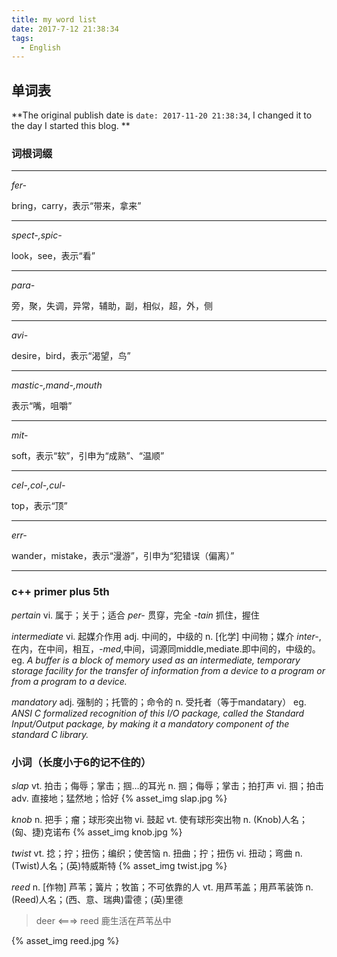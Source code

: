 ```yaml
---
title: my word list
date: 2017-7-12 21:38:34
tags:
  - English
---
```


## 单词表

**The original publish date is `date: 2017-11-20 21:38:34`, I changed it to the day I started this blog. **

### 词根词缀

---

*fer-*

bring，carry，表示“带来，拿来”

---

*spect-,spic-*

look，see，表示“看”

---

*para-*

旁，聚，失调，异常，辅助，副，相似，超，外，侧

---

*avi-*

desire，bird，表示“渴望，鸟”

---

*mastic-,mand-,mouth*

表示“嘴，咀嚼”

---

*mit-*

soft，表示“软”，引申为“成熟”、“温顺”

---

*cel-,col-,cul-*

top，表示“顶”

---

*err-*

wander，mistake，表示“漫游”，引申为“犯错误（偏离）”

---



### c++ primer plus 5th

*pertain*
vi. 属于；关于；适合
*per-* 贯穿，完全	*-tain* 抓住，握住

*intermediate* 
vi. 起媒介作用
adj. 中间的，中级的
n. [化学] 中间物；媒介
*inter-*,在内，在中间，相互，*-med*,中间，词源同middle,mediate.即中间的，中级的。
eg. *A buffer is a block of memory used as an intermediate, temporary storage facility for the transfer of information from a device to a program or from a program to a device.*

*mandatory*
adj. 强制的；托管的；命令的
n. 受托者（等于mandatary）
eg. *ANSI C formalized recognition of this I/O package, called the Standard Input/Output package, by making it a mandatory component of the standard C library.*

### 小词（长度小于6的记不住的）

*slap*
vt. 拍击；侮辱；掌击；掴…的耳光
n. 掴；侮辱；掌击；拍打声
vi. 掴；拍击
adv. 直接地；猛然地；恰好
 {% asset_img slap.jpg %}

*knob*
n. 把手；瘤；球形突出物
vi. 鼓起
vt. 使有球形突出物
n. (Knob)人名；(匈、捷)克诺布
{% asset_img knob.jpg  %}

*twist*
vt. 捻；拧；扭伤；编织；使苦恼
n. 扭曲；拧；扭伤
vi. 扭动；弯曲
n. (Twist)人名；(英)特威斯特
{% asset_img twist.jpg %}

*reed*
n. [作物] 芦苇；簧片；牧笛；不可依靠的人
vt. 用芦苇盖；用芦苇装饰
n. (Reed)人名；(西、意、瑞典)雷德；(英)里德
> deer <===> reed		鹿生活在芦苇丛中 

{% asset_img reed.jpg %}

